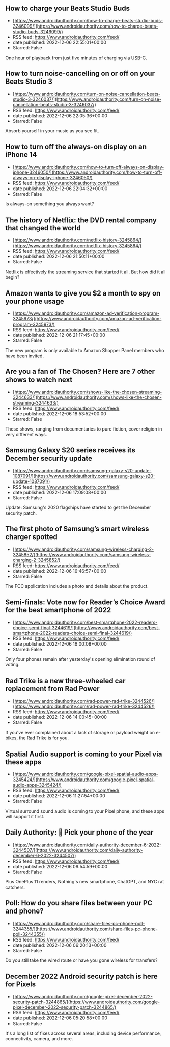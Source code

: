 ## How to charge your Beats Studio Buds
 - [https://www.androidauthority.com/how-to-charge-beats-studio-buds-3246099/](https://www.androidauthority.com/how-to-charge-beats-studio-buds-3246099/)
 - RSS feed: https://www.androidauthority.com/feed/
 - date published: 2022-12-06 22:55:01+00:00
 - Starred: False

One hour of playback from just five minutes of charging via USB-C.

## How to turn noise-cancelling on or off on your Beats Studio 3
 - [https://www.androidauthority.com/turn-on-noise-cancellation-beats-studio-3-3246037/](https://www.androidauthority.com/turn-on-noise-cancellation-beats-studio-3-3246037/)
 - RSS feed: https://www.androidauthority.com/feed/
 - date published: 2022-12-06 22:05:36+00:00
 - Starred: False

Absorb yourself in your music as you see fit.

## How to turn off the always-on display on an iPhone 14
 - [https://www.androidauthority.com/how-to-turn-off-always-on-display-iphone-3246050/](https://www.androidauthority.com/how-to-turn-off-always-on-display-iphone-3246050/)
 - RSS feed: https://www.androidauthority.com/feed/
 - date published: 2022-12-06 22:04:32+00:00
 - Starred: False

Is always-on something you always want?

## The history of Netflix: the DVD rental company that changed the world
 - [https://www.androidauthority.com/netflix-history-3245864/](https://www.androidauthority.com/netflix-history-3245864/)
 - RSS feed: https://www.androidauthority.com/feed/
 - date published: 2022-12-06 21:50:11+00:00
 - Starred: False

Netflix is effectively the streaming service that started it all. But how did it all begin?

## Amazon wants to give you $2 a month to spy on your phone usage
 - [https://www.androidauthority.com/amazon-ad-verification-program-3245973/](https://www.androidauthority.com/amazon-ad-verification-program-3245973/)
 - RSS feed: https://www.androidauthority.com/feed/
 - date published: 2022-12-06 21:17:45+00:00
 - Starred: False

The new program is only available to Amazon Shopper Panel members who have been invited.

## Are you a fan of The Chosen? Here are 7 other shows to watch next
 - [https://www.androidauthority.com/shows-like-the-chosen-streaming-3244633/](https://www.androidauthority.com/shows-like-the-chosen-streaming-3244633/)
 - RSS feed: https://www.androidauthority.com/feed/
 - date published: 2022-12-06 18:53:52+00:00
 - Starred: False

These shows, ranging from documentaries to pure fiction, cover religion in very different ways.

## Samsung Galaxy S20 series receives its December security update
 - [https://www.androidauthority.com/samsung-galaxy-s20-update-1087091/](https://www.androidauthority.com/samsung-galaxy-s20-update-1087091/)
 - RSS feed: https://www.androidauthority.com/feed/
 - date published: 2022-12-06 17:09:08+00:00
 - Starred: False

Update: Samsung's 2020 flagships have started to get the December security patch.

## The first photo of Samsung’s smart wireless charger spotted
 - [https://www.androidauthority.com/samsung-wireless-charging-2-3245852/](https://www.androidauthority.com/samsung-wireless-charging-2-3245852/)
 - RSS feed: https://www.androidauthority.com/feed/
 - date published: 2022-12-06 16:46:57+00:00
 - Starred: False

The FCC application includes a photo and details about the product.

## Semi-finals: Vote now for Reader’s Choice Award for the best smartphone of 2022
 - [https://www.androidauthority.com/best-smartphone-2022-readers-choice-semi-final-3244619/](https://www.androidauthority.com/best-smartphone-2022-readers-choice-semi-final-3244619/)
 - RSS feed: https://www.androidauthority.com/feed/
 - date published: 2022-12-06 16:00:08+00:00
 - Starred: False

Only four phones remain after yesterday's opening elimination round of voting.

## Rad Trike is a new three-wheeled car replacement from Rad Power
 - [https://www.androidauthority.com/rad-power-rad-trike-3244526/](https://www.androidauthority.com/rad-power-rad-trike-3244526/)
 - RSS feed: https://www.androidauthority.com/feed/
 - date published: 2022-12-06 14:00:45+00:00
 - Starred: False

If you've ever complained about a lack of storage or payload weight on e-bikes, the Rad Trike is for you.

## Spatial Audio support is coming to your Pixel via these apps
 - [https://www.androidauthority.com/google-pixel-spatial-audio-apps-3245424/](https://www.androidauthority.com/google-pixel-spatial-audio-apps-3245424/)
 - RSS feed: https://www.androidauthority.com/feed/
 - date published: 2022-12-06 11:27:54+00:00
 - Starred: False

Virtual surround sound audio is coming to your Pixel phone, and these apps will support it first.

## Daily Authority: 📱 Pick your phone of the year
 - [https://www.androidauthority.com/daily-authority-december-6-2022-3244507/](https://www.androidauthority.com/daily-authority-december-6-2022-3244507/)
 - RSS feed: https://www.androidauthority.com/feed/
 - date published: 2022-12-06 09:54:59+00:00
 - Starred: False

Plus OnePlus 11 renders, Nothing's new smartphone, ChatGPT, and NYC rat catchers.

## Poll: How do you share files between your PC and phone?
 - [https://www.androidauthority.com/share-files-pc-phone-poll-3244355/](https://www.androidauthority.com/share-files-pc-phone-poll-3244355/)
 - RSS feed: https://www.androidauthority.com/feed/
 - date published: 2022-12-06 06:20:13+00:00
 - Starred: False

Do you still take the wired route or have you gone wireless for transfers?

## December 2022 Android security patch is here for Pixels
 - [https://www.androidauthority.com/google-pixel-december-2022-security-patch-3244865/](https://www.androidauthority.com/google-pixel-december-2022-security-patch-3244865/)
 - RSS feed: https://www.androidauthority.com/feed/
 - date published: 2022-12-06 05:20:58+00:00
 - Starred: False

It's a long list of fixes across several areas, including device performance, connectivity, camera, and more.
